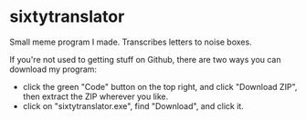 # sixtytranslator
Small meme program I made. Transcribes letters to noise boxes.

If you're not used to getting stuff on Github, there are two ways you can download my program:
- click the green "Code" button on the top right, and click "Download ZIP", then extract the ZIP wherever you like.
- click on "sixtytranslator.exe", find "Download", and click it.
